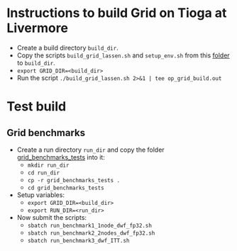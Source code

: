 # Instructions to build Grid on Tioga at Livermore
- Create a build directory `build_dir`.
- Copy the scripts `build_grid_lassen.sh` and `setup_env.sh` from this [folder](https://github.com/vmos1/su4_dm_grid_lsd/tree/main/build_GRID/grid_lassen) to `build_dir`.
- `export GRID_DIR=<build_dir>`
- Run the script `./build_grid_lassen.sh 2>&1 | tee op_grid_build.out`


# Test build
## Grid benchmarks
- Create a run directory `run_dir` and copy the folder [grid_benchmarks_tests](https://github.com/vmos1/su4_dm_grid_lsd/tree/main/build_GRID/grid_lassen/grid_benchmarks_tests) into it: 
  - `mkdir run_dir`
  - `cd run_dir`
  - `cp -r grid_benchmarks_tests .`
  - `cd grid_benchmarks_tests` 
- Setup variables:
  - `export GRID_DIR=<build_dir>`
  - `export RUN_DIR=<run_dir>`
- Now submit the scripts:
  - `sbatch run_benchmark1_1node_dwf_fp32.sh`
  - `sbatch run_benchmark2_2nodes_dwf_fp32.sh`
  - `sbatch run_benchmark3_dwf_ITT.sh`
